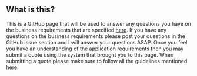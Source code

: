 ## What is this?
This is a GitHub page that will be used to answer any questions you have on the business requirements that are specified [here](./docs/websiteRequirements.md). If you have any questions on the business requirements please post your questions in the GitHub issue section and I will answer your questions ASAP.
Once you feel you have an understanding of the application requirements then you may submit a quote using the system that brought you to this page. When submitting a quote please make sure to follow all the guidelines mentioned [here](./docs/quoteRequirements.md).
